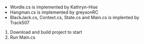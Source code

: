 * Wordle.cs is implemented by Kathryn-Hise
* Hangman.cs is implemented by greysonRC
* BlackJack.cs, Context.cs, State.cs and Main.cs is implented by Track507

1. Download and build project to start
2. Run Main.cs 
